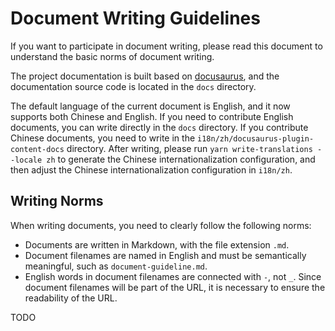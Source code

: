 # Document Writing Guidelines

If you want to participate in document writing, please read this document to understand the basic norms of document writing.

The project documentation is built based on [docusaurus](https://docusaurus.io/), and the documentation source code is located in the `docs` directory.

The default language of the current document is English, and it now supports both Chinese and English. If you need to contribute English documents, 
you can write directly in the `docs` directory. If you contribute Chinese documents, you need to write in the `i18n/zh/docusaurus-plugin-content-docs` directory.
After writing, please run `yarn write-translations --locale zh` to generate the Chinese internationalization configuration, 
and then adjust the Chinese internationalization configuration in `i18n/zh`.

## Writing Norms

When writing documents, you need to clearly follow the following norms:

- Documents are written in Markdown, with the file extension `.md`.
- Document filenames are named in English and must be semantically meaningful, such as `document-guideline.md`.
- English words in document filenames are connected with `-`, not `_`. Since document filenames will be part of the URL, it is necessary to ensure the readability of the URL.

TODO
